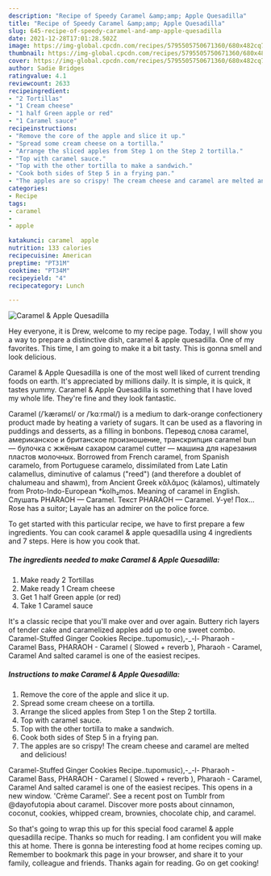 ```yaml
---
description: "Recipe of Speedy Caramel &amp;amp; Apple Quesadilla"
title: "Recipe of Speedy Caramel &amp;amp; Apple Quesadilla"
slug: 645-recipe-of-speedy-caramel-and-amp-apple-quesadilla
date: 2021-12-28T17:01:28.502Z
image: https://img-global.cpcdn.com/recipes/5795505750671360/680x482cq70/caramel-apple-quesadilla-recipe-main-photo.jpg
thumbnail: https://img-global.cpcdn.com/recipes/5795505750671360/680x482cq70/caramel-apple-quesadilla-recipe-main-photo.jpg
cover: https://img-global.cpcdn.com/recipes/5795505750671360/680x482cq70/caramel-apple-quesadilla-recipe-main-photo.jpg
author: Sadie Bridges
ratingvalue: 4.1
reviewcount: 2633
recipeingredient:
- "2 Tortillas"
- "1 Cream cheese"
- "1 half Green apple or red"
- "1 Caramel sauce"
recipeinstructions:
- "Remove the core of the apple and slice it up."
- "Spread some cream cheese on a tortilla."
- "Arrange the sliced apples from Step 1 on the Step 2 tortilla."
- "Top with caramel sauce."
- "Top with the other tortilla to make a sandwich."
- "Cook both sides of Step 5 in a frying pan."
- "The apples are so crispy! The cream cheese and caramel are melted and delicious!"
categories:
- Recipe
tags:
- caramel
- 
- apple

katakunci: caramel  apple 
nutrition: 133 calories
recipecuisine: American
preptime: "PT31M"
cooktime: "PT34M"
recipeyield: "4"
recipecategory: Lunch

---
```



![Caramel &amp; Apple Quesadilla](https://img-global.cpcdn.com/recipes/5795505750671360/680x482cq70/caramel-apple-quesadilla-recipe-main-photo.jpg)

Hey everyone, it is Drew, welcome to my recipe page. Today, I will show you a way to prepare a distinctive dish, caramel &amp; apple quesadilla. One of my favorites. This time, I am going to make it a bit tasty. This is gonna smell and look delicious.

Caramel &amp; Apple Quesadilla is one of the most well liked of current trending foods on earth. It's appreciated by millions daily. It is simple, it is quick, it tastes yummy. Caramel &amp; Apple Quesadilla is something that I have loved my whole life. They're fine and they look fantastic.

Caramel (/ˈkærəmɛl/ or /ˈkɑːrməl/) is a medium to dark-orange confectionery product made by heating a variety of sugars. It can be used as a flavoring in puddings and desserts, as a filling in bonbons. Перевод слова caramel, американское и британское произношение, транскрипция caramel bun — булочка с жжёным сахаром caramel cutter — машина для нарезания пластов молочных. Borrowed from French caramel, from Spanish caramelo, from Portuguese caramelo, dissimilated from Late Latin calamellus, diminutive of calamus (&#34;reed&#34;) (and therefore a doublet of chalumeau and shawm), from Ancient Greek κᾰλᾰμος (kálamos), ultimately from Proto-Indo-European *ḱolh₂mos. Meaning of caramel in English. Слушать PHARAOH — Caramel. Текст PHARAOH — Caramel. У-уе! Пох… Rose has a suitor; Layale has an admirer on the police force.


To get started with this particular recipe, we have to first prepare a few ingredients. You can cook caramel &amp; apple quesadilla using 4 ingredients and 7 steps. Here is how you cook that.

<!--inarticleads1-->

##### The ingredients needed to make Caramel &amp; Apple Quesadilla:

1. Make ready 2 Tortillas
1. Make ready 1 Cream cheese
1. Get 1 half Green apple (or red)
1. Take 1 Caramel sauce


It&#39;s a classic recipe that you&#39;ll make over and over again. Buttery rich layers of tender cake and caramelized apples add up to one sweet combo. Caramel-Stuffed Ginger Cookies Recipe..tupomusic),-_-l- Pharaoh - Caramel Bass, PHARAOH - Caramel ( Slowed + reverb ), Pharaoh - Caramel, Caramel And salted caramel is one of the easiest recipes. 

<!--inarticleads2-->

##### Instructions to make Caramel &amp; Apple Quesadilla:

1. Remove the core of the apple and slice it up.
1. Spread some cream cheese on a tortilla.
1. Arrange the sliced apples from Step 1 on the Step 2 tortilla.
1. Top with caramel sauce.
1. Top with the other tortilla to make a sandwich.
1. Cook both sides of Step 5 in a frying pan.
1. The apples are so crispy! The cream cheese and caramel are melted and delicious!


Caramel-Stuffed Ginger Cookies Recipe..tupomusic),-_-l- Pharaoh - Caramel Bass, PHARAOH - Caramel ( Slowed + reverb ), Pharaoh - Caramel, Caramel And salted caramel is one of the easiest recipes. This opens in a new window. &#39;Crème Caramel&#39;. See a recent post on Tumblr from @dayofutopia about caramel. Discover more posts about cinnamon, coconut, cookies, whipped cream, brownies, chocolate chip, and caramel. 

So that's going to wrap this up for this special food caramel &amp; apple quesadilla recipe. Thanks so much for reading. I am confident you will make this at home. There is gonna be interesting food at home recipes coming up. Remember to bookmark this page in your browser, and share it to your family, colleague and friends. Thanks again for reading. Go on get cooking!
